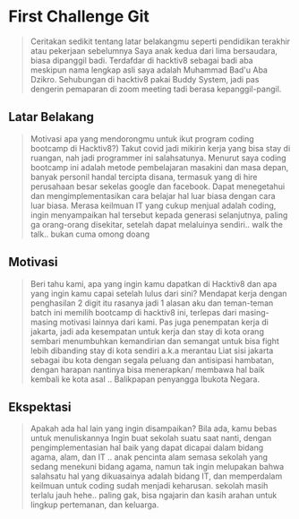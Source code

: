 # First Challenge Git

> Ceritakan sedikit tentang latar belakangmu seperti pendidikan terakhir atau pekerjaan sebelumnya
> Saya anak kedua dari lima bersaudara, biasa dipanggil badi. Terdafdar di hacktiv8 sebagai badi aba meskipun nama lengkap asli saya adalah Muhammad Bad'u Aba Dzikro. Sehubungan di hacktiv8 pakai Buddy System, jadi pas dengerin pemaparan di zoom meeting tadi berasa kepanggil-pangil. 

## Latar Belakang

> Motivasi apa yang mendorongmu untuk ikut program coding bootcamp di Hacktiv8?)
> Takut covid jadi mikirin kerja yang bisa stay di ruangan, nah jadi programmer ini salahsatunya. 
> Menurut saya coding bootcamp ini adalah metode pembelajaran masakini dan masa depan, banyak personil handal tercipta disana, termasuk yang di hire perusahaan besar sekelas google dan facebook.
> Dapat menegetahui dan mengimplementasikan cara belajar hal luar biasa dengan cara luar biasa.
> Merasa keilmuan IT yang cukup menjual adalah coding, ingin menyampaikan hal tersebut kepada generasi selanjutnya, paling ga orang-orang disekitar, setelah dapat melaluinya sendiri.. walk the talk.. bukan cuma omong doang
 


## Motivasi

> Beri tahu kami, apa yang ingin kamu dapatkan di Hacktiv8 dan apa yang ingin kamu capai setelah lulus dari sini?
> Mendapat kerja dengan penghasilan 2 digit itu rasanya jadi 1 alasan aku dan teman-teman batch ini memilih bootcamp di hacktiv8 ini, terlepas dari masing-masing motivasi lainnya dari kami.
> Pas juga penempatan kerja di jakarta, jadi ada kesempatan untuk kerja dan stay di kota orang sembari menumbuhkan kemandirian dan semangat untuk bisa fight lebih dibanding stay di kota sendiri a.k.a merantau
> Liat sisi jakarta sebagai ibu kota dengan segala peluang dan antisipasi hambatan, dengan harapan nantinya bisa menerapkan/ membawa hal baik kembali ke kota asal .. Balikpapan penyangga Ibukota Negara.


## Ekspektasi

> Apakah ada hal lain yang ingin disampaikan? Bila ada, kamu bebas untuk menuliskannya
> Ingin buat sekolah suatu saat nanti, dengan pengimplementasian hal baik yang dapat dicapai dalam bidang agama, alam, dan IT .. anak pencinta alam semasa sekolah yang sedang menekuni bidang agama, namun tak ingin melupakan bahwa salahsatu hal yang dikuasainya adalah bidang IT, dan memperdalam keilmuan untuk coding sudah menjadi keharusan.
> sekolah masih terlalu jauh hehe.. paling gak, bisa ngajarin dan kasih arahan untuk lingkup pertemanan, dan keluarga.

